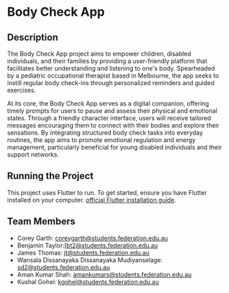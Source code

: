# Body Check App

## Description
The Body Check App project aims to empower children, disabled individuals, and their families by providing a user-friendly platform that facilitates better understanding and listening to one's body. Spearheaded by a pediatric occupational therapist based in Melbourne, the app seeks to instill regular body check-ins through personalized reminders and guided exercises.

At its core, the Body Check App serves as a digital companion, offering timely prompts for users to pause and assess their physical and emotional states. Through a friendly character interface, users will receive tailored messages encouraging them to connect with their bodies and explore their sensations. By integrating structured body check tasks into everyday routines, the app aims to promote emotional regulation and energy management, particularly beneficial for young disabled individuals and their support networks.

## Running the Project
This project uses Flutter to run. To get started, ensure you have Flutter installed on your computer. [official Flutter installation guide](https://flutter.dev/docs/get-started/install).

## Team Members
- Corey Garth: coreygarth@students.federation.edu.au
- Benjamin Taylor:[bt2@students.federation.edu.au
- James Thomas: jt@students.federation.edu.au
- Wansala Dissanayaka Dissanayaka Mudiyanselage: sd2@students.federation.edu.au
- Aman Kumar Shah: amankumars@students.federation.edu.au
- Kushal Gohel: kgohel@students.federation.edu.au

